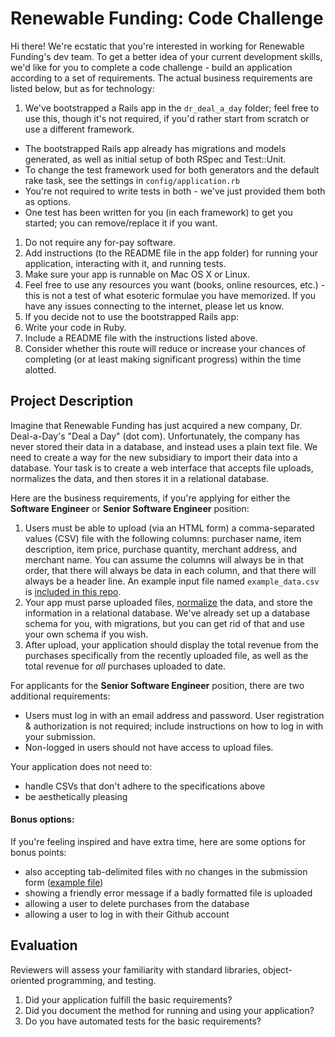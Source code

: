 Renewable Funding: Code Challenge
=================================

Hi there!  We're ecstatic that you're interested in working for Renewable Funding's dev team.  To get a better idea of your current development skills, we'd like for you to complete a code challenge - build an application according to a set of requirements.  The actual business requirements are listed below, but as for technology:

1. We've bootstrapped a Rails app in the `dr_deal_a_day` folder; feel free to use this, though it's not required, if you'd rather start from scratch or use a different framework.
  * The bootstrapped Rails app already has migrations and models generated, as well as initial setup of both RSpec and Test::Unit.
  * To change the test framework used for both generators and the default rake task, see the settings in `config/application.rb`
  * You're not required to write tests in both - we've just provided them both as options.
  * One test has been written for you (in each framework) to get you started; you can remove/replace it if you want.
1. Do not require any for-pay software.
1. Add instructions (to the README file in the app folder) for running your application, interacting with it, and running tests.
1. Make sure your app is runnable on Mac OS X or Linux.
1. Feel free to use any resources you want (books, online resources, etc.) - this is not a test of what esoteric formulae you have memorized.  If you have any issues connecting to the internet, please let us know.
1. If you decide not to use the bootstrapped Rails app:
  1. Write your code in Ruby.
  1. Include a README file with the instructions listed above.
  1. Consider whether this route will reduce or increase your chances of completing (or at least making significant progress) within the time alotted.

## Project Description

Imagine that Renewable Funding has just acquired a new company, Dr. Deal-a-Day's "Deal a Day" (dot com).  Unfortunately, the company has never stored their data in a database, and instead uses a plain text file.  We need to create a way for the new subsidiary to import their data into a database.  Your task is to create a web interface that accepts file uploads, normalizes the data, and then stores it in a relational database.

Here are the business requirements, if you're applying for either the **Software Engineer** or **Senior Software Engineer** position:

1. Users must be able to upload (via an HTML form) a comma-separated values (CSV) file with the following columns: purchaser name, item description, item price, purchase quantity, merchant address, and merchant name.  You can assume the columns will always be in that order, that there will always be data in each column, and that there will always be a header line.  An example input file named `example_data.csv` is [included in this repo](example_files/example_data.csv).
1. Your app must parse uploaded files, [normalize](https://en.wikipedia.org/wiki/Database_normalization) the data, and store the information in a relational database.  We've already set up a database schema for you, with migrations, but you can get rid of that and use your own schema if you wish.
1. After upload, your application should display the total revenue from the purchases specifically from the recently uploaded file, as well as the total revenue for *all* purchases uploaded to date.

For applicants for the **Senior Software Engineer** position, there are two additional requirements:

* Users must log in with an email address and password.  User registration & authorization is not required; include instructions on how to log in with your submission.
* Non-logged in users should not have access to upload files.

Your application does not need to:

* handle CSVs that don't adhere to the specifications above
* be aesthetically pleasing

#### Bonus options:

If you're feeling inspired and have extra time, here are some options for bonus points:

* also accepting tab-delimited files with no changes in the submission form ([example file](example_files/example_data.tsv))
* showing a friendly error message if a badly formatted file is uploaded
* allowing a user to delete purchases from the database
* allowing a user to log in with their Github account

## Evaluation

Reviewers will assess your familiarity with standard libraries, object-oriented programming, and testing.

1. Did your application fulfill the basic requirements?
1. Did you document the method for running and using your application?
1. Do you have automated tests for the basic requirements?
